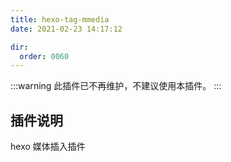 ```yaml
---
title: hexo-tag-mmedia
date: 2021-02-23 14:17:12

dir:
  order: 0060
---
```


:::warning
此插件已不再维护，不建议使用本插件。
:::

## 插件说明

hexo 媒体插入插件
